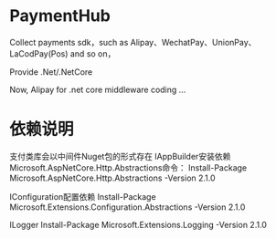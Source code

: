 # PaymentHub
Collect payments sdk，such as Alipay、WechatPay、UnionPay、LaCodPay(Pos) and so on，

Provide .Net/.NetCore

Now, Alipay for .net core middleware
coding ...

# 依赖说明
支付类库会以中间件Nuget包的形式存在
IAppBuilder安装依赖Microsoft.AspNetCore.Http.Abstractions命令：
Install-Package Microsoft.AspNetCore.Http.Abstractions -Version 2.1.0

IConfiguration配置依赖
Install-Package Microsoft.Extensions.Configuration.Abstractions -Version 2.1.0

ILogger
Install-Package Microsoft.Extensions.Logging -Version 2.1.0




